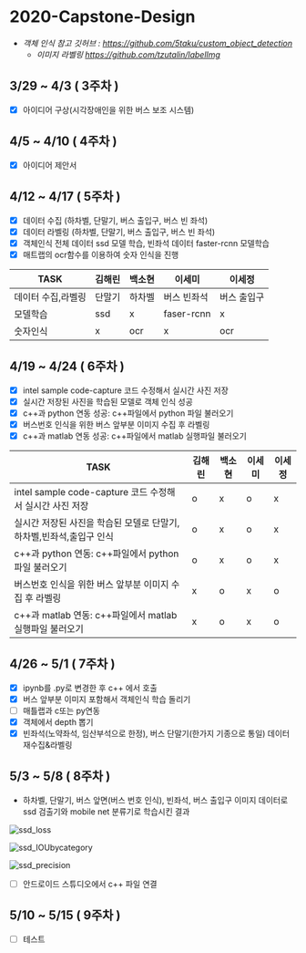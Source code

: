 # 2020-Capstone-Design 

+ *객체 인식 참고 깃허브 : https://github.com/5taku/custom_object_detection*
  + *이미지 라벨링 https://github.com/tzutalin/labelImg*


## 3/29 ~ 4/3 ( 3주차 )
- [x] 아이디어 구상(시각장애인을 위한 버스 보조 시스템)

## 4/5 ~ 4/10 ( 4주차 )
- [x] 아이디어 제안서

## 4/12 ~ 4/17 ( 5주차 )
- [x] 데이터 수집 (하차벨, 단말기, 버스 출입구, 버스 빈 좌석)
- [x] 데이터 라벨링 (하차벨, 단말기, 버스 출입구, 버스 빈 좌석)
- [x] 객체인식 전체 데이터 ssd 모델 학습, 빈좌석 데이터 faster-rcnn 모델학습
- [x] 매트랩의 ocr함수를 이용하여 숫자 인식을 진행

|TASK|김해린|백소현|이세미|이세정|
|------|------|-----|------|------|
|데이터 수집,라벨링|단말기|하차벨|버스 빈좌석|버스 출입구|
|모델학습|ssd|x|faser-rcnn|x|
|숫자인식|x|ocr|x|ocr|

## 4/19 ~ 4/24 ( 6주차 )
- [x] intel sample code-capture 코드 수정해서 실시간 사진 저장
- [x] 실시간 저장된 사진을 학습된 모델로 객체 인식 성공 
- [x] c++과 python 연동 성공: c++파일에서 python 파일 불러오기
- [x] 버스번호 인식을 위한 버스 앞부분 이미지 수집 후 라벨링
- [x] c++과 matlab 연동 성공: c++파일에서 matlab 실행파일 불러오기 

|TASK|김해린|백소현|이세미|이세정|
|------|------|-----|------|------|
|intel sample code-capture 코드 수정해서 실시간 사진 저장|o|x|o|x|
|실시간 저장된 사진을 학습된 모델로 단말기,하차벨,빈좌석,출입구 인식 |o|x|o|x|
|c++과 python 연동: c++파일에서 python 파일 불러오기|o|x|o|x|
|버스번호 인식을 위한 버스 앞부분 이미지 수집 후 라벨링|x|o|x|o|
|c++과 matlab 연동: c++파일에서 matlab 실행파일 불러오기|x|o|x|o|


## 4/26 ~ 5/1 ( 7주차 )
- [x] ipynb를 .py로 변경한 후 c++ 에서 호출
- [x] 버스 앞부분 이미지 포함해서 객체인식 학습 돌리기
- [ ] 매틀랩과 c또는 py연동
- [x] 객체에서 depth 뽑기
- [x] 빈좌석(노약좌석, 임산부석으로 한정), 버스 단말기(한가지 기종으로 통일) 데이터 재수집&라벨링

## 5/3 ~ 5/8 ( 8주차 )
+ 하차벨, 단말기, 버스 앞면(버스 번호 인식), 빈좌석, 버스 출입구 이미지 데이터로 ssd 검출기와 mobile net 분류기로 학습시킨 결과

![ssd_loss](https://user-images.githubusercontent.com/44723287/80898551-b9ed1580-8d3f-11ea-9609-5018adb84173.JPG)

![ssd_IOUbycategory](https://user-images.githubusercontent.com/44723287/80898533-814d3c00-8d3f-11ea-91d8-de9ecba3d969.JPG)

![ssd_precision](https://user-images.githubusercontent.com/44723287/80898549-b8235200-8d3f-11ea-85d2-4a7e860bbdea.JPG)

- [ ] 안드로이드 스튜디오에서 c++ 파일 연결

## 5/10 ~ 5/15 ( 9주차 )
- [ ] 테스트

